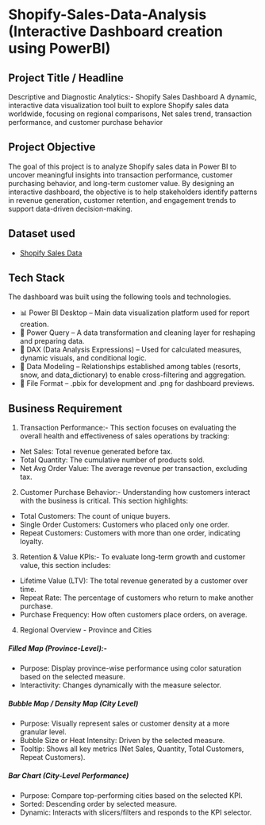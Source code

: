# Shopify-Sales-Data-Analysis (Interactive Dashboard creation using PowerBI)

## Project Title / Headline
Descriptive and Diagnostic Analytics:- Shopify Sales Dashboard
A dynamic, interactive data visualization tool built to explore Shopify sales data worldwide, focusing on regional comparisons, Net sales trend, transaction performance, and customer purchase behavior

## Project Objective
The goal of this project is to analyze Shopify sales data in Power BI to uncover meaningful insights into transaction performance, customer purchasing behavior, and long-term customer value. By designing an interactive dashboard, the objective is to help stakeholders identify patterns in revenue generation, customer retention, and engagement trends to support data-driven decision-making.

## Dataset used
- <a href="https://github.com/kratikmaheshwari/Shopify-dashboard/blob/main/Shopify%20Sales.xlsx">Shopify Sales Data</a>

## Tech Stack
The dashboard was built using the following tools and technologies.
- 📊 Power BI Desktop – Main data visualization platform used for report creation.
- 📂 Power Query – A data transformation and cleaning layer for reshaping and preparing data.
- 🧠 DAX (Data Analysis Expressions) – Used for calculated measures, dynamic visuals, and conditional logic.
- 📝 Data Modeling – Relationships established among tables (resorts, snow, and data_dictionary) to enable cross-filtering and aggregation.
- 📁 File Format – .pbix for development and .png for dashboard previews.

## Business Requirement
1. Transaction Performance:-
This section focuses on evaluating the overall health and effectiveness of sales operations by tracking:
-	Net Sales: Total revenue generated before tax.
-	Total Quantity: The cumulative number of products sold.
-	Net Avg Order Value: The average revenue per transaction, excluding tax.

2. Customer Purchase Behavior:-
Understanding how customers interact with the business is critical. This section highlights:
-	Total Customers: The count of unique buyers.
-	Single Order Customers: Customers who placed only one order.
-	Repeat Customers: Customers with more than one order, indicating loyalty.

3. Retention & Value KPIs:-
To evaluate long-term growth and customer value, this section includes:
-	Lifetime Value (LTV): The total revenue generated by a customer over time.
-	Repeat Rate: The percentage of customers who return to make another purchase.
-	Purchase Frequency: How often customers place orders, on average.

4. Regional Overview - Province and Cities
##### Filled Map (Province-Level):-
-	Purpose: Display province-wise performance using color saturation based on the selected measure.
-	Interactivity: Changes dynamically with the measure selector.

##### Bubble Map / Density Map (City Level)
* Purpose: Visually represent sales or customer density at a more granular level.
* Bubble Size or Heat Intensity: Driven by the selected measure.
* Tooltip: Shows all key metrics (Net Sales, Quantity, Total Customers, Repeat Customers).
##### Bar Chart (City-Level Performance)
* Purpose: Compare top-performing cities based on the selected KPI.
* Sorted: Descending order by selected measure.
* Dynamic: Interacts with slicers/filters and responds to the KPI selector.








